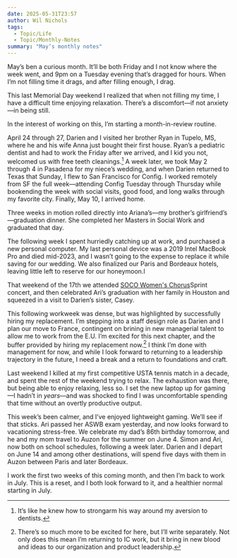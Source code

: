 ```yaml
---
date: 2025-05-31T23:57
author: Wil Nichols
tags:
  - Topic/Life
  - Topic/Monthly-Notes
summary: "May’s monthly notes"
---
```


May’s ben a curious month. It’ll be both Friday and I not know where the week went, and 9pm on a Tuesday evening that’s dragged for hours. When I’m not filling time it drags, and after filling enough, I drag. 

This last Memorial Day weekend I realized that when not filling my time, I have a difficult time enjoying relaxation. There’s a discomfort—if not anxiety—in being still. 

In the interest of working on this, I’m starting a month-in-review routine. 

April 24 through 27, Darien and I visited her brother Ryan in Tupelo, MS, where he and his wife Anna just bought their first house. Ryan’s a pediatric dentist and had to work the Friday after we arrived, and I kid you not, welcomed us with free teeth cleanings.[^1] A week later, we took May 2 through 4 in Pasadena for my niece’s wedding, and when Darien returned to Texas that Sunday, I flew to San Francisco for Config. I worked remotely from SF the full week—attending Config Tuesday through Thursday while bookending the week with social visits, good food, and long walks through my favorite city. Finally, May 10, I arrived home. 

Three weeks in motion rolled directly into Ariana’s—my brother’s girlfriend’s—graduation dinner. She completed her Masters in Social Work and graduated that day. 

The following week I spent hurriedly catching up at work, and purchased a new personal computer. My last personal device was a 2019 Intel MacBook Pro and died mid-2023, and I wasn’t going to the expense to replace it while saving for our wedding. We also finalized our Paris and Bordeaux hotels, leaving little left to reserve for our honeymoon.l

That weekend of the 17th we attended [SOCO Women's Chorus](https://www.socowomenschorus.org/)Sprint concert, and then celebrated Ari’s graduation with her family in Houston and squeezed in a visit to Darien’s sister, Casey. 

This following workweek was dense, but was highlighted by successfully hiring my replacement. I’m stepping into a staff design role as Darien and I plan our move to France, contingent on brining in new managerial talent to allow me to work from the E.U. I’m excited for this next chapter, and the buffer provided by hiring my replacement now.[^2] I think I’m done with management for now, and while I look forward to returning to a leadership trajectory in the future, I need a break and a return to foundations and craft.

Last weekend I killed at my first competitive USTA tennis match in a decade, and spent the rest of the weekend trying to relax. The exhaustion was there, but being able to enjoy relaxing, less so. I set the new laptop up for gaming—I hadn’t in _years_—and was shocked to find I was uncomfortable spending that time without an overtly productive output. 

This week’s been calmer, and I’ve enjoyed lightweight gaming. We’ll see if that sticks. Ari passed her ASWB exam yesterday, and now looks forward to vacationing stress-free. We celebrate my dad’s 86th birthday tomorrow, and he and my mom travel to Auzon for the summer on June 4. Simon and Ari, now both on school schedules, following a week later. Darien and I depart on June 14 and among other destinations, will spend five days with them in Auzon between Paris and later Bordeaux. 

I work the first two weeks of this coming month, and then I’m back to work in July. This is a reset, and I both look forward to it, and a healthier normal starting in July.

[^1]: It’s like he knew how to strongarm his way around my aversion to dentists.
[^2]: There’s so much more to be excited for here, but I’ll write separately. Not only does this mean I’m returning to IC work, but it bring in new blood and ideas to our organization and product leadership. 